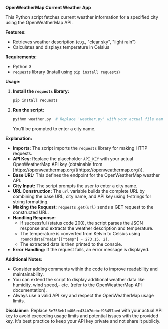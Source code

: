 **OpenWeatherMap Current Weather App**

This Python script fetches current weather information for a specified city using the OpenWeatherMap API.

**Features:**

- Retrieves weather description (e.g., "clear sky", "light rain")
- Calculates and displays temperature in Celsius

**Requirements:**

- Python 3
- `requests` library (install using `pip install requests`)

**Usage:**

1. **Install the `requests` library:**

   ```bash
   pip install requests
   ```

2. **Run the script:**

   ```bash
   python weather.py  # Replace 'weather.py' with your actual file name
   ```

   You'll be prompted to enter a city name.

**Explanation:**

- **Imports:** The script imports the `requests` library for making HTTP requests.
- **API Key:** Replace the placeholder `API_KEY` with your actual OpenWeatherMap API key (obtainable
  from [https://openweathermap.org/](https://openweathermap.org/)).
- **Base URL:** This defines the endpoint for the OpenWeatherMap weather API.
- **City Input:** The script prompts the user to enter a city name.
- **URL Construction:** The `url` variable builds the complete URL by combining the base URL, city name, and API key
  using f-strings for string formatting.
- **Making the Request:** `requests.get(url)` sends a GET request to the constructed URL.
- **Handling Response:**
    - If successful (status code 200), the script parses the JSON response and extracts the weather description and
      temperature.
    - The temperature is converted from Kelvin to Celsius using `round(data["main"]["temp"] - 273.15, 2)`.
    - The extracted data is then printed to the console.
- **Error Handling:** If the request fails, an error message is displayed.

**Additional Notes:**

- Consider adding comments within the code to improve readability and maintainability.
- You can extend the script to display additional weather data like humidity, wind speed,- etc. (refer to the
  OpenWeatherMap API documentation).
- Always use a valid API key and respect the OpenWeatherMap usage limits.

**Disclaimer:** Replace `5e756eb1b406ec434b7debcf93457aed` with your actual API key to avoid exceeding usage limits and
potential issues with the provided key. It's best practice to keep your API key private and not share it publicly.